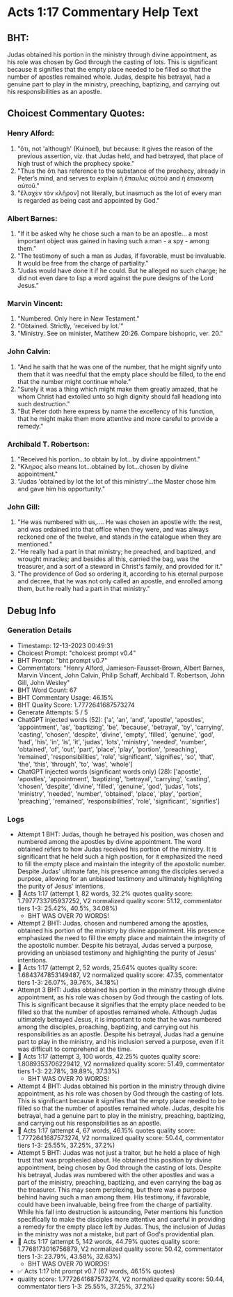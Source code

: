 # Acts 1:17 Commentary Help Text

## BHT:
Judas obtained his portion in the ministry through divine appointment, as his role was chosen by God through the casting of lots. This is significant because it signifies that the empty place needed to be filled so that the number of apostles remained whole. Judas, despite his betrayal, had a genuine part to play in the ministry, preaching, baptizing, and carrying out his responsibilities as an apostle.

## Choicest Commentary Quotes:
### Henry Alford:
1. "ὅτι, not 'although' (Kuinoel), but because: it gives the reason of the previous assertion, viz. that Judas held, and had betrayed, that place of high trust of which the prophecy spoke."
2. "Thus the ὅτι has reference to the substance of the prophecy, already in Peter’s mind, and serves to explain ἡ ἔπαυλις αὐτοῦ and ἡ ἐπισκοπὴ αὐτοῦ."
3. "ἔλαχεν τὸν κλῆρον] not literally, but inasmuch as the lot of every man is regarded as being cast and appointed by God."

### Albert Barnes:
1. "If it be asked why he chose such a man to be an apostle... a most important object was gained in having such a man - a spy - among them."
2. "The testimony of such a man as Judas, if favorable, must be invaluable. It would be free from the charge of partiality."
3. "Judas would have done it if he could. But he alleged no such charge; he did not even dare to lisp a word against the pure designs of the Lord Jesus."

### Marvin Vincent:
1. "Numbered. Only here in New Testament."
2. "Obtained. Strictly, 'received by lot.'"
3. "Ministry. See on minister, Matthew 20:26. Compare bishopric, ver. 20."

### John Calvin:
1. "And he saith that he was one of the number, that he might signify unto them that it was needful that the empty place should be filled, to the end that the number might continue whole."
2. "Surely it was a thing which might make them greatly amazed, that he whom Christ had extolled unto so high dignity should fall headlong into such destruction."
3. "But Peter doth here express by name the excellency of his function, that he might make them more attentive and more careful to provide a remedy."

### Archibald T. Robertson:
1. "Received his portion...to obtain by lot...by divine appointment." 
2. "Κληρος also means lot...obtained by lot...chosen by divine appointment."
3. "Judas 'obtained by lot the lot of this ministry'...the Master chose him and gave him his opportunity."

### John Gill:
1. "He was numbered with us,.... He was chosen an apostle with: the rest, and was ordained into that office when they were, and was always reckoned one of the twelve, and stands in the catalogue when they are mentioned."
2. "He really had a part in that ministry; he preached, and baptized, and wrought miracles; and besides all this, carried the bag, was the treasurer, and a sort of a steward in Christ's family, and provided for it."
3. "The providence of God so ordering it, according to his eternal purpose and decree, that he was not only called an apostle, and enrolled among them, but he really had a part in that ministry."


## Debug Info
### Generation Details
- Timestamp: 12-13-2023 00:49:31
- Choicest Prompt: "choicest prompt v0.4"
- BHT Prompt: "bht prompt v0.7"
- Commentators: "Henry Alford, Jamieson-Fausset-Brown, Albert Barnes, Marvin Vincent, John Calvin, Philip Schaff, Archibald T. Robertson, John Gill, John Wesley"
- BHT Word Count: 67
- BHT Commentary Usage: 46.15%
- BHT Quality Score: 1.7772641687573274
- Generate Attempts: 5 / 5
- ChatGPT injected words (52):
	['a', 'an', 'and', 'apostle', 'apostles', 'appointment', 'as', 'baptizing', 'be', 'because', 'betrayal', 'by', 'carrying', 'casting', 'chosen', 'despite', 'divine', 'empty', 'filled', 'genuine', 'god', 'had', 'his', 'in', 'is', 'it', 'judas', 'lots', 'ministry', 'needed', 'number', 'obtained', 'of', 'out', 'part', 'place', 'play', 'portion', 'preaching', 'remained', 'responsibilities', 'role', 'significant', 'signifies', 'so', 'that', 'the', 'this', 'through', 'to', 'was', 'whole']
- ChatGPT injected words (significant words only) (28):
	['apostle', 'apostles', 'appointment', 'baptizing', 'betrayal', 'carrying', 'casting', 'chosen', 'despite', 'divine', 'filled', 'genuine', 'god', 'judas', 'lots', 'ministry', 'needed', 'number', 'obtained', 'place', 'play', 'portion', 'preaching', 'remained', 'responsibilities', 'role', 'significant', 'signifies']

### Logs
- Attempt 1 BHT: Judas, though he betrayed his position, was chosen and numbered among the apostles by divine appointment. The word obtained refers to how Judas received his portion of the ministry. It is significant that he held such a high position, for it emphasized the need to fill the empty place and maintain the integrity of the apostolic number. Despite Judas' ultimate fate, his presence among the disciples served a purpose, allowing for an unbiased testimony and ultimately highlighting the purity of Jesus' intentions.
- 🔄 Acts 1:17 (attempt 1, 82 words, 32.2% quotes quality score: 1.7977733795937252, V2 normalized quality score: 51.12, commentator tiers 1-3: 25.42%, 40.5%, 34.08%) 
	- BHT WAS OVER 70 WORDS!
- Attempt 2 BHT: Judas, chosen and numbered among the apostles, obtained his portion of the ministry by divine appointment. His presence emphasized the need to fill the empty place and maintain the integrity of the apostolic number. Despite his betrayal, Judas served a purpose, providing an unbiased testimony and highlighting the purity of Jesus' intentions.
- 🔄 Acts 1:17 (attempt 2, 52 words, 25.64% quotes quality score: 1.6843747853149487, V2 normalized quality score: 47.35, commentator tiers 1-3: 26.07%, 39.76%, 34.18%)
- Attempt 3 BHT: Judas obtained his portion in the ministry through divine appointment, as his role was chosen by God through the casting of lots. This is significant because it signifies that the empty place needed to be filled so that the number of apostles remained whole. Although Judas ultimately betrayed Jesus, it is important to note that he was numbered among the disciples, preaching, baptizing, and carrying out his responsibilities as an apostle. Despite his betrayal, Judas had a genuine part to play in the ministry, and his inclusion served a purpose, even if it was difficult to comprehend at the time.
- 🔄 Acts 1:17 (attempt 3, 100 words, 42.25% quotes quality score: 1.8089353706229412, V2 normalized quality score: 51.49, commentator tiers 1-3: 22.78%, 39.89%, 37.33%) 
	- BHT WAS OVER 70 WORDS!
- Attempt 4 BHT: Judas obtained his portion in the ministry through divine appointment, as his role was chosen by God through the casting of lots. This is significant because it signifies that the empty place needed to be filled so that the number of apostles remained whole. Judas, despite his betrayal, had a genuine part to play in the ministry, preaching, baptizing, and carrying out his responsibilities as an apostle.
- 🔄 Acts 1:17 (attempt 4, 67 words, 46.15% quotes quality score: 1.7772641687573274, V2 normalized quality score: 50.44, commentator tiers 1-3: 25.55%, 37.25%, 37.2%)
- Attempt 5 BHT: Judas was not just a traitor, but he held a place of high trust that was prophesied about. He obtained this position by divine appointment, being chosen by God through the casting of lots. Despite his betrayal, Judas was numbered with the other apostles and was a part of the ministry, preaching, baptizing, and even carrying the bag as the treasurer. This may seem perplexing, but there was a purpose behind having such a man among them. His testimony, if favorable, could have been invaluable, being free from the charge of partiality. While his fall into destruction is astounding, Peter mentions his function specifically to make the disciples more attentive and careful in providing a remedy for the empty place left by Judas. Thus, the inclusion of Judas in the ministry was not a mistake, but part of God's providential plan.
- 🔄 Acts 1:17 (attempt 5, 142 words, 44.79% quotes quality score: 1.7768173016756879, V2 normalized quality score: 50.42, commentator tiers 1-3: 23.79%, 43.58%, 32.63%) 
	- BHT WAS OVER 70 WORDS!
- ✅ Acts 1:17 bht prompt v0.7 (67 words, 46.15% quotes)
- quality score: 1.7772641687573274, V2 normalized quality score: 50.44, commentator tiers 1-3: 25.55%, 37.25%, 37.2%)